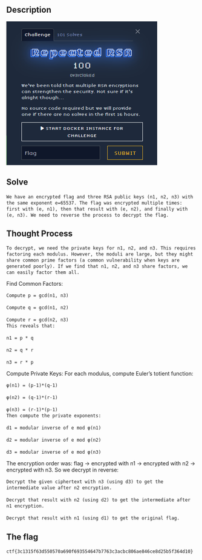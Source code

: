 ## Description

![alt text](image.png)

## Solve

    We have an encrypted flag and three RSA public keys (n1, n2, n3) with the same exponent e=65537. The flag was encrypted multiple times: first with (e, n1), then that result with (e, n2), and finally with (e, n3). We need to reverse the process to decrypt the flag.

## Thought Process

    To decrypt, we need the private keys for n1, n2, and n3. This requires factoring each modulus. However, the moduli are large, but they might share common prime factors (a common vulnerability when keys are generated poorly). If we find that n1, n2, and n3 share factors, we can easily factor them all.

Find Common Factors:

    Compute p = gcd(n1, n3)

    Compute q = gcd(n1, n2)

    Compute r = gcd(n2, n3)
    This reveals that:

    n1 = p * q

    n2 = q * r

    n3 = r * p

Compute Private Keys:
For each modulus, compute Euler’s totient function:

    φ(n1) = (p-1)*(q-1)

    φ(n2) = (q-1)*(r-1)

    φ(n3) = (r-1)*(p-1)
    Then compute the private exponents:

    d1 = modular inverse of e mod φ(n1)

    d2 = modular inverse of e mod φ(n2)

    d3 = modular inverse of e mod φ(n3)

The encryption order was: flag → encrypted with n1 → encrypted with n2 → encrypted with n3.
So we decrypt in reverse:

    Decrypt the given ciphertext with n3 (using d3) to get the intermediate value after n2 encryption.

    Decrypt that result with n2 (using d2) to get the intermediate after n1 encryption.

    Decrypt that result with n1 (using d1) to get the original flag.

## The flag

    ctf{3c1315f63d550570a690f693554647b7763c3acbc806ae846ce8d25b5f364d10}